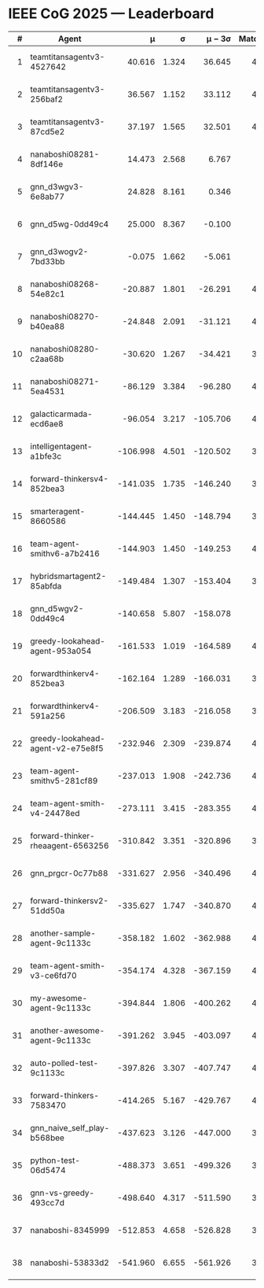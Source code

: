 # IEEE CoG 2025 — Leaderboard

| # | Agent | μ | σ | μ − 3σ | Matches | Updated |
|---:|---|---:|---:|---:|---:|---|
| 1 | teamtitansagentv3-4527642 | 40.616 | 1.324 | 36.645 | 4576 | 2025-08-29 18:27 |
| 2 | teamtitansagentv3-256baf2 | 36.567 | 1.152 | 33.112 | 4576 | 2025-08-29 18:27 |
| 3 | teamtitansagentv3-87cd5e2 | 37.197 | 1.565 | 32.501 | 4100 | 2025-08-29 18:27 |
| 4 | nanaboshi08281-8df146e | 14.473 | 2.568 | 6.767 | 146 | 2025-08-29 18:27 |
| 5 | gnn_d3wgv3-6e8ab77 | 24.828 | 8.161 | 0.346 | 118 | 2025-08-29 18:27 |
| 6 | gnn_d5wg-0dd49c4 | 25.000 | 8.367 | -0.100 | 80 | 2025-08-29 18:27 |
| 7 | gnn_d3wogv2-7bd33bb | -0.075 | 1.662 | -5.061 | 164 | 2025-08-29 18:27 |
| 8 | nanaboshi08268-54e82c1 | -20.887 | 1.801 | -26.291 | 4440 | 2025-08-29 18:27 |
| 9 | nanaboshi08270-b40ea88 | -24.848 | 2.091 | -31.121 | 4640 | 2025-08-29 18:27 |
| 10 | nanaboshi08280-c2aa68b | -30.620 | 1.267 | -34.421 | 3998 | 2025-08-29 18:27 |
| 11 | nanaboshi08271-5ea4531 | -86.129 | 3.384 | -96.280 | 4638 | 2025-08-29 18:27 |
| 12 | galacticarmada-ecd6ae8 | -96.054 | 3.217 | -105.706 | 4380 | 2025-08-29 18:27 |
| 13 | intelligentagent-a1bfe3c | -106.998 | 4.501 | -120.502 | 3948 | 2025-08-29 18:27 |
| 14 | forward-thinkersv4-852bea3 | -141.035 | 1.735 | -146.240 | 3417 | 2025-08-29 18:27 |
| 15 | smarteragent-8660586 | -144.445 | 1.450 | -148.794 | 3557 | 2025-08-29 18:27 |
| 16 | team-agent-smithv6-a7b2416 | -144.903 | 1.450 | -149.253 | 4640 | 2025-08-29 18:27 |
| 17 | hybridsmartagent2-85abfda | -149.484 | 1.307 | -153.404 | 3845 | 2025-08-29 18:27 |
| 18 | gnn_d5wgv2-0dd49c4 | -140.658 | 5.807 | -158.078 | 120 | 2025-08-29 18:27 |
| 19 | greedy-lookahead-agent-953a054 | -161.533 | 1.019 | -164.589 | 4052 | 2025-08-29 18:27 |
| 20 | forwardthinkerv4-852bea3 | -162.164 | 1.289 | -166.031 | 3268 | 2025-08-29 18:27 |
| 21 | forwardthinkerv4-591a256 | -206.509 | 3.183 | -216.058 | 3715 | 2025-08-29 18:27 |
| 22 | greedy-lookahead-agent-v2-e75e8f5 | -232.946 | 2.309 | -239.874 | 4224 | 2025-08-29 18:27 |
| 23 | team-agent-smithv5-281cf89 | -237.013 | 1.908 | -242.736 | 4520 | 2025-08-29 18:27 |
| 24 | team-agent-smith-v4-24478ed | -273.111 | 3.415 | -283.355 | 4058 | 2025-08-29 18:27 |
| 25 | forward-thinker-rheaagent-6563256 | -310.842 | 3.351 | -320.896 | 3702 | 2025-08-29 18:27 |
| 26 | gnn_prgcr-0c77b88 | -331.627 | 2.956 | -340.496 | 4310 | 2025-08-29 18:27 |
| 27 | forward-thinkersv2-51dd50a | -335.627 | 1.747 | -340.870 | 4102 | 2025-08-29 18:27 |
| 28 | another-sample-agent-9c1133c | -358.182 | 1.602 | -362.988 | 4620 | 2025-08-29 18:27 |
| 29 | team-agent-smith-v3-ce6fd70 | -354.174 | 4.328 | -367.159 | 4878 | 2025-08-29 18:27 |
| 30 | my-awesome-agent-9c1133c | -394.844 | 1.806 | -400.262 | 4700 | 2025-08-29 18:27 |
| 31 | another-awesome-agent-9c1133c | -391.262 | 3.945 | -403.097 | 4000 | 2025-08-29 18:27 |
| 32 | auto-polled-test-9c1133c | -397.826 | 3.307 | -407.747 | 4560 | 2025-08-29 18:27 |
| 33 | forward-thinkers-7583470 | -414.265 | 5.167 | -429.767 | 4520 | 2025-08-29 18:27 |
| 34 | gnn_naive_self_play-b568bee | -437.623 | 3.126 | -447.000 | 3780 | 2025-08-29 18:27 |
| 35 | python-test-06d5474 | -488.373 | 3.651 | -499.326 | 3710 | 2025-08-29 18:27 |
| 36 | gnn-vs-greedy-493cc7d | -498.640 | 4.317 | -511.590 | 3420 | 2025-08-29 18:27 |
| 37 | nanaboshi-8345999 | -512.853 | 4.658 | -526.828 | 3600 | 2025-08-29 18:27 |
| 38 | nanaboshi-53833d2 | -541.960 | 6.655 | -561.926 | 3200 | 2025-08-29 18:27 |
